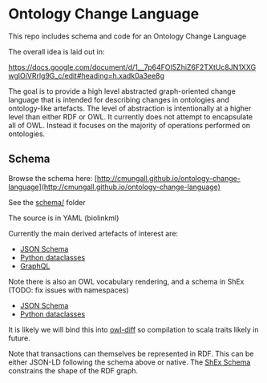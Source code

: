 # Ontology Change Language

This repo includes schema and code for an Ontology Change Language

The overall idea is laid out in:

https://docs.google.com/document/d/1__7p64FOI5ZhiZ6F2TXtUc8JN1XXGwglOiVRrlg9G_c/edit#heading=h.xadk0a3ee8g

The goal is to provide a high level abstracted graph-oriented change
language that is intended for describing changes in ontologies and
ontology-like artefacts. The level of abstraction is intentionally at
a higher level than either RDF or OWL. It currently does not attempt
to encapsulate all of OWL. Instead it focuses on the majority of
operations performed on ontologies.

## Schema

Browse the schema here: [http://cmungall.github.io/ontology-change-language](http://cmungall.github.io/ontology-change-language)

See the [schema/](schema/) folder

The source is in YAML (biolinkml)

Currently the main derived artefacts of interest are:

 - [JSON Schema](src/schema/ocl.schema.json)
 - [Python dataclasses](src/schema/ocl_datamodel.py)
 - [GraphQL](src/schema/ocl.graphql)

Note there is also an OWL vocabulary rendering, and a schema in ShEx (TODO: fix issues with namespaces)

 - [JSON Schema](src/schema/ocl.schema.json)
 - [Python dataclasses](src/schema/ocl_datamodel.py)


It is likely we will bind this into [owl-diff](https://github.com/balhoff/owl-diff) so compilation to scala traits likely in future.

Note that transactions can themselves be represented in RDF. This can
be either JSON-LD following the schema above or native. The [ShEx
Schema](src/schema/ocl.shex) constrains the shape of the RDF graph.
